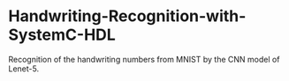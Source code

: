 # Handwriting-Recognition-with-SystemC-HDL
Recognition of the handwriting numbers from MNIST by the CNN model of Lenet-5.
